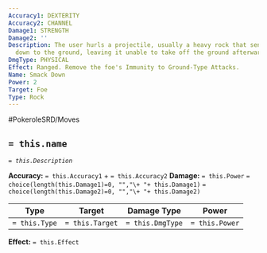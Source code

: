 ```yaml
---
Accuracy1: DEXTERITY
Accuracy2: CHANNEL
Damage1: STRENGTH
Damage2: ''
Description: The user hurls a projectile, usually a heavy rock that sends the foe
  down to the ground, leaving it unable to take off the ground afterwards.
DmgType: PHYSICAL
Effect: Ranged. Remove the foe's Immunity to Ground-Type Attacks.
Name: Smack Down
Power: 2
Target: Foe
Type: Rock
---
```


#PokeroleSRD/Moves

## `= this.name` 
*`= this.Description`*

**Accuracy:** `= this.Accuracy1` + `= this.Accuracy2`
**Damage:** `= this.Power` `= choice(length(this.Damage1)=0, "","\+ "+ this.Damage1)` `= choice(length(this.Damage2)=0, "","\+ "+ this.Damage2)`

| Type          | Target          | Damage Type          | Power          |
| ------------- | --------------- | ---------------- | -------------- |
| `= this.Type` | `= this.Target` | `= this.DmgType` | `= this.Power` | 

**Effect:** `= this.Effect`